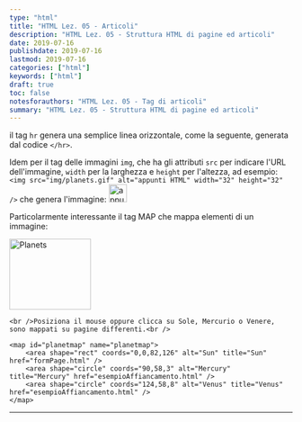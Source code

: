 ```yaml
---
type: "html"
title: "HTML Lez. 05 - Articoli"
description: "HTML Lez. 05 - Struttura HTML di pagine ed articoli"
date: 2019-07-16
publishdate: 2019-07-16
lastmod: 2019-07-16
categories: ["html"]
keywords: ["html"]
draft: true
toc: false
notesforauthors: "HTML Lez. 05 - Tag di articoli"
summary: "HTML Lez. 05 - Struttura HTML di pagine ed articoli"
---
```



<p>il tag <code>hr</code> genera una semplice linea orizzontale, come la seguente, generata dal codice <code>&lt;/hr&gt;</code>.</p>

<p>
    Idem per il tag delle immagini <code>img</code>, che ha gli attributi <code>src</code> per indicare l'URL dell'immagine, <code>width</code> per la larghezza e <code>height</code> per l'altezza, ad esempio:
    <code>&ltimg src="img/planets.gif" alt="appunti HTML" width="32" height="32" /&gt;</code>
    che genera l'immagine:
    <img src="img/planets.gif" alt="appunti HTML" width="32" height="32" />
</p>

<p>Particolarmente interessante il tag MAP che mappa elementi di un immagine:</p>
<p>
    <img src="img/planets.gif" width="145" height="126" alt="Planets" usemap="#planetmap" />

    <br />Posiziona il mouse oppure clicca su Sole, Mercurio o Venere, sono mappati su pagine differenti.<br />

    <map id="planetmap" name="planetmap">
        <area shape="rect" coords="0,0,82,126" alt="Sun" title="Sun" href="formPage.html" />
        <area shape="circle" coords="90,58,3" alt="Mercury" title="Mercury" href="esempioAffiancamento.html" />
        <area shape="circle" coords="124,58,8" alt="Venus" title="Venus" href="esempioAffiancamento.html" />
    </map>
</p>

<hr />
